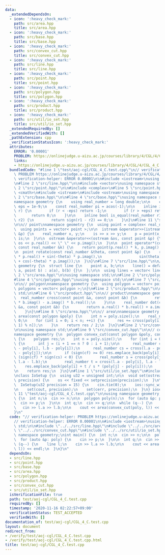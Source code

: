 ```yaml
---
data:
  _extendedDependsOn:
  - icon: ':heavy_check_mark:'
    path: src/area.hpp
    title: src/area.hpp
  - icon: ':heavy_check_mark:'
    path: src/base.hpp
    title: src/base.hpp
  - icon: ':heavy_check_mark:'
    path: src/convex_cut.hpp
    title: src/convex_cut.hpp
  - icon: ':heavy_check_mark:'
    path: src/line.hpp
    title: src/line.hpp
  - icon: ':heavy_check_mark:'
    path: src/point.hpp
    title: src/point.hpp
  - icon: ':heavy_check_mark:'
    path: src/polygon.hpp
    title: src/polygon.hpp
  - icon: ':heavy_check_mark:'
    path: src/product.hpp
    title: src/product.hpp
  - icon: ':heavy_check_mark:'
    path: src/util/io_set.hpp
    title: src/util/io_set.hpp
  _extendedRequiredBy: []
  _extendedVerifiedWith: []
  _pathExtension: cpp
  _verificationStatusIcon: ':heavy_check_mark:'
  attributes:
    ERROR: '0.00001'
    PROBLEM: https://onlinejudge.u-aizu.ac.jp/courses/library/4/CGL/4/CGL_4_C
    links:
    - https://onlinejudge.u-aizu.ac.jp/courses/library/4/CGL/4/CGL_4_C
  bundledCode: "#line 1 \"test/aoj-cgl/CGL_4_C.test.cpp\"\n// verification-helper:\
    \ PROBLEM https://onlinejudge.u-aizu.ac.jp/courses/library/4/CGL/4/CGL_4_C\n//\
    \ verification-helper: ERROR 0.00001\n\n#include <iostream>\nusing namespace std;\n\
    \n#line 2 \"src/line.hpp\"\n\n#include <vector>\nusing namespace std;\n\n#line\
    \ 2 \"src/point.hpp\"\n\n#include <complex>\n#line 5 \"src/point.hpp\"\n#include\
    \ <cmath>\n#include <istream>\n#include <ostream>\nusing namespace std;\n\n#line\
    \ 2 \"src/base.hpp\"\n\n#line 4 \"src/base.hpp\"\nusing namespace std;\n\n// base\n\
    namespace geometry {\n    using real_number = long double;\n\n    const real_number\
    \ eps = 1e-9;\n    const real_number pi = acos(-1);\n\n    inline int sign(real_number\
    \ r) {\n        if (r < -eps) return -1;\n        if (r > +eps) return +1;\n \
    \       return 0;\n    }\n\n    inline bool is_equal(real_number r1, real_number\
    \ r2) {\n        return sign(r1 - r2) == 0;\n    }\n}\n#line 11 \"src/point.hpp\"\
    \n\n// point\nnamespace geometry {\n  using point = complex< real_number >;\n\
    \  using points = vector< point >;\n\n  istream &operator>>(istream &is, point\
    \ &p) {\n    real_number x, y;\n    is >> x >> y;\n    p = point(x, y);\n    return\
    \ is;\n  }\n\n  ostream &operator<<(ostream &os, const point &p) {\n    return\
    \ os << p.real() << \" \" << p.imag();\n  }\n\n  point operator*(const point &p,\
    \ const real_number &k) {\n    return point(p.real() * k, p.imag() * k);\n  }\n\
    \n  point rotate(const real_number &theta, const point &p) {\n    return point(cos(theta)\
    \ * p.real() + sin(-theta) * p.imag(),\n                 sin(theta) * p.real()\
    \ + cos(-theta) * p.imag());\n  }\n}\n#line 7 \"src/line.hpp\"\n\n// line \nnamespace\
    \ geometry {\n  struct line {\n    point a, b;\n\n    line() = default;\n    line(point\
    \ a, point b) : a(a), b(b) {}\n  };\n\n  using lines = vector< line >;\n}\n#line\
    \ 2 \"src/area.hpp\"\n\nusing namespace std;\n\n#line 2 \"src/polygon.hpp\"\n\n\
    #line 4 \"src/polygon.hpp\"\nusing namespace std;\n\n#line 7 \"src/polygon.hpp\"\
    \n\n// polygon\nnamespace geometry {\n  using polygon = vector< point >;\n  using\
    \ polygons = vector< polygon >;\n}\n#line 2 \"src/product.hpp\"\n\nusing namespace\
    \ std;\n\n#line 6 \"src/product.hpp\"\n\n// product\nnamespace geometry {\n  \
    \  real_number cross(const point &a, const point &b) {\n        return a.real()\
    \ * b.imag() - a.imag() * b.real();\n    }\n\n    real_number dot(const point\
    \ &a, const point &b) {\n        return a.real() * b.real() + a.imag() * b.imag();\n\
    \    }\n}\n#line 8 \"src/area.hpp\"\n\n// area\nnamespace geometry {\n  real_number\
    \ area(const polygon &poly) {\n    int n = poly.size();\n    real_number res =\
    \ 0;\n    for (int i = 0; i < n; ++i) {\n      res += cross(poly[i], poly[(i +\
    \ 1) % n]);\n    }\n    return res / 2;\n  }\n}\n#line 2 \"src/convex_cut.hpp\"\
    \n\nusing namespace std;\n\n#line 9 \"src/convex_cut.hpp\"\n\n// convex cut\n\
    namespace geometry {\n  polygon convex_cut(const polygon &poly, const line &l)\
    \ {\n    polygon res;\n    int n = poly.size();\n    for (int i = 0; i < n; ++i)\
    \ {\n      int j = (i + 1 == n ? 0 : i + 1);\n\n      real_number cf = cross(l.a\
    \ - poly[i], l.b - poly[i]);\n      real_number cs = cross(l.a - poly[j], l.b\
    \ - poly[j]);\n\n      if (sign(cf) >= 0) res.emplace_back(poly[i]);\n      if\
    \ (sign(cf) * sign(cs) < 0) {\n        real_number s = cross(poly[j] - poly[i],\
    \ l.a - l.b);\n        real_number t = cross(l.a - poly[i], l.a - l.b);\n    \
    \    res.emplace_back(poly[i] + t / s * (poly[j] - poly[i]));\n      }\n    }\n\
    \n    return res;\n  }\n}\n#line 1 \"src/util/io_set.hpp\"\n#include <iomanip>\n\
    \nclass IoSetup {\n  using u32 = unsigned int;\n\n  void set(ostream &os, u32\
    \ precision) {\n    os << fixed << setprecision(precision);\n  }\n\npublic:\n\
    \  IoSetup(u32 precision = 15) {\n    cin.tie(0);\n    ios::sync_with_stdio(0);\n\
    \n    set(cout, precision);\n    set(cerr, precision);\n  }\n} iosetup;\n#line\
    \ 11 \"test/aoj-cgl/CGL_4_C.test.cpp\"\n\nusing namespace geometry;\nint main()\
    \ {\n  int n;\n  cin >> n;\n\n  polygon poly(n);\n  for (auto &p: poly) {\n  \
    \  cin >> p;\n  }\n\n  int q;\n  cin >> q;\n\n  while (q--) {\n    line l;\n \
    \   cin >> l.a >> l.b;\n\n    cout << area(convex_cut(poly, l)) << endl;\n  }\n\
    }\n"
  code: "// verification-helper: PROBLEM https://onlinejudge.u-aizu.ac.jp/courses/library/4/CGL/4/CGL_4_C\n\
    // verification-helper: ERROR 0.00001\n\n#include <iostream>\nusing namespace\
    \ std;\n\n#include \"../../src/line.hpp\"\n#include \"../../src/area.hpp\"\n#include\
    \ \"../../src/convex_cut.hpp\"\n#include \"../../src/util/io_set.hpp\"\n\nusing\
    \ namespace geometry;\nint main() {\n  int n;\n  cin >> n;\n\n  polygon poly(n);\n\
    \  for (auto &p: poly) {\n    cin >> p;\n  }\n\n  int q;\n  cin >> q;\n\n  while\
    \ (q--) {\n    line l;\n    cin >> l.a >> l.b;\n\n    cout << area(convex_cut(poly,\
    \ l)) << endl;\n  }\n}\n"
  dependsOn:
  - src/line.hpp
  - src/point.hpp
  - src/base.hpp
  - src/area.hpp
  - src/polygon.hpp
  - src/product.hpp
  - src/convex_cut.hpp
  - src/util/io_set.hpp
  isVerificationFile: true
  path: test/aoj-cgl/CGL_4_C.test.cpp
  requiredBy: []
  timestamp: '2020-11-16 02:22:57+09:00'
  verificationStatus: TEST_ACCEPTED
  verifiedWith: []
documentation_of: test/aoj-cgl/CGL_4_C.test.cpp
layout: document
redirect_from:
- /verify/test/aoj-cgl/CGL_4_C.test.cpp
- /verify/test/aoj-cgl/CGL_4_C.test.cpp.html
title: test/aoj-cgl/CGL_4_C.test.cpp
---
```

